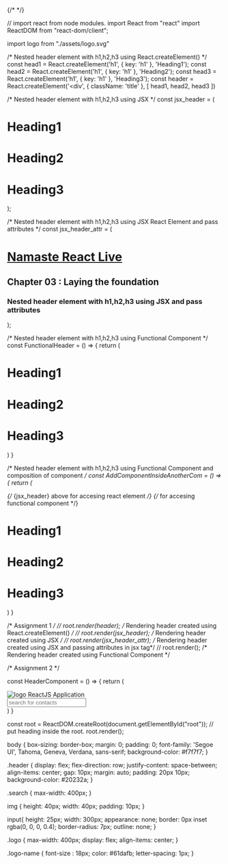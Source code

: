 {/* <script>
// write using javascript create h1 tag
const heading = document.createElement("h1");
heading.innerHTML = "Hello World from javascript";
// need to put the value to the div based on id
document.getElementById("root").appendChild(heading);
</script> */}

// import react from node modules.
import React from "react"
import ReactDOM from "react-dom/client";

import logo from "./assets/logo.svg"

/* Nested header element with h1,h2,h3 using React.createElement() */
const head1 = React.createElement('h1', { key: 'h1' },
    'Heading1');
const head2 = React.createElement('h1', { key: 'h1' },
    'Heading2');
const head3 = React.createElement('h1', { key: 'h1' },
    'Heading3');
const header = React.createElement('<div', {
    className: 'title'
}, [
    head1, head2, head3
])

/* Nested header element with h1,h2,h3 using JSX */
const jsx_header = (
    <div className="title">
        <h1>Heading1</h1>
        <h1>Heading2</h1>
        <h1>Heading3</h1>
    </div>
);

/* Nested header element with h1,h2,h3 using JSX React Element and pass attributes */
const jsx_header_attr = (
    <div className="title">
        <h1 id="heading1" titlename="namaste"> <a href="https://learn.namastedev.com/">Namaste React Live </a></h1>
        <h2>Chapter 03 : Laying the foundation</h2>
        <h3>Nested header element with h1,h2,h3 using JSX and pass attributes</h3>
    </div>
);

/* Nested header element with h1,h2,h3 using Functional Component */
const FunctionalHeader = () => {
    return (
        <div className="title">
            <h1>Heading1</h1>
            <h1>Heading2</h1>
            <h1>Heading3</h1>
        </div>
    )
}

/* Nested header element with h1,h2,h3 using Functional Component and composition of component */
const AddComponentInsideAnotherCom = () => {
    return (
        <div className="title">
            {/* {jsx_header} above for accesing react element */}
            {/* <FunctionalHeader /> for accesing functional component */}
            <h1>Heading1</h1>
            <h1>Heading2</h1>
            <h1>Heading3</h1>
        </div>
    )
}

/* Assignment 1 */
// root.render(header); /* Rendering header created using React.createElement() */
// root.render(jsx_header); /* Rendering header created using JSX */
// root.render(jsx_header_attr); /* Rendering header created using JSX  and passing attributes in jsx tag*/
// root.render(<FunctionalHeader />); /* Rendering header created using Functional Component */

/* Assignment 2 */

const HeaderComponent = () => {
    return (
        <div className="header">
            <div className="logo">
                <img src={logo} alt='logo'></img>
                <span className="logo-name">ReactJS Application</span>
            </div>
            <div className="search">
                <input type="text" key="search" placeholder="search for contacts"></input>
            </div>
        </div>
    )
}

const root = ReactDOM.createRoot(document.getElementById("root"));
// put heading inside the root.
root.render(<HeaderComponent />);


body {
    box-sizing: border-box;
    margin: 0;
    padding: 0;
    font-family: 'Segoe UI', Tahoma, Geneva, Verdana, sans-serif;
    background-color: #f7f7f7;
}

.header {
    display: flex;
    flex-direction: row;
    justify-content: space-between;
    align-items: center;
    gap: 10px;
    margin: auto;
    padding: 20px 10px;
    background-color: #20232a;
}

.search {
    max-width: 400px;
}

img {
    height: 40px;
    width: 40px;
    padding: 10px;
}

input{
    height: 25px;
    width: 300px;
    appearance: none;
    border: 0px inset rgba(0, 0, 0, 0.4);
    border-radius: 7px;
    outline: none;
}

.logo {
    max-width: 400px;
    display: flex;
    align-items: center;
}

.logo-name {
    font-size : 18px;
    color: 	#61dafb;
    letter-spacing: 1px;
}
